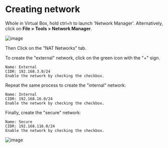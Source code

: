 # Creating network

Whole in Virtual Box, hold ctrl+h to launch 'Network Manager'. Alternatively, click on **File > Tools > Network Manager**.

![image](https://github.com/thesinghsec/Active-Directory--Home-Lab-/assets/126919241/77e61f7a-aff4-4ab0-98e5-38432ce5bfc0)

Then Click on the "NAT Networks" tab.

To create the "external" network, click on the green icon with the "+" sign.

    Name: External
    CIDR: 192.168.3.0/24
    Enable the network by checking the checkbox.

Repeat the same process to create the "internal" network:

    Name: Internal
    CIDR: 192.168.16.0/24
    Enable the network by checking the checkbox.

Finally, create the "secure" network:

    Name: Secure
    CIDR: 192.168.116.0/24
    Enable the network by checking the checkbox.
    
![image](https://github.com/thesinghsec/Active-Directory--Home-Lab-/assets/126919241/7688be12-0220-4c86-b4a1-0f2dc3598bd1)

